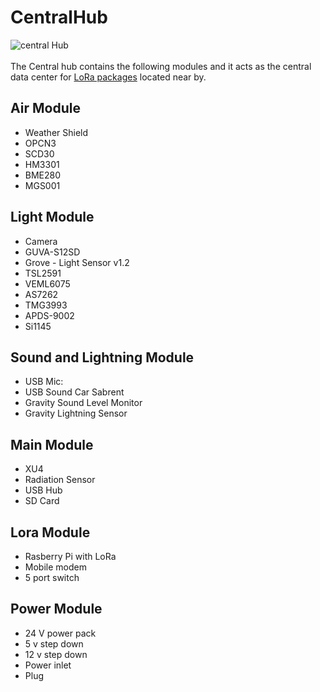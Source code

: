 # CentralHub
![central Hub](https://github.com/mi3nts/centralHub/blob/master/res/centralHub.png)
</br>
</br>
The Central hub contains the following modules and it acts as the central data center for [LoRa packages](https://github.com/mi3nts/loRaNode) located near by. 

## Air Module 
 - Weather Shield
 - OPCN3  
 - SCD30  
 - HM3301 
 - BME280 
 - MGS001 
  
 ## Light Module 
- Camera                    
- GUVA-S12SD                
- Grove - Light Sensor v1.2 
- TSL2591                     
- VEML6075                  
- AS7262                    
- TMG3993                   
- APDS-9002                 
- Si1145                    

## Sound and Lightning Module 
- USB Mic:                    
- USB Sound Car Sabrent       
- Gravity Sound Level Monitor  
- Gravity Lightning Sensor    

## Main Module
- XU4  
- Radiation Sensor   
- USB Hub
- SD Card

## Lora Module 
- Rasberry Pi with LoRa 
- Mobile modem 
- 5 port switch

## Power Module 
- 24 V power pack
- 5 v step down  
- 12 v step down 
- Power inlet 
- Plug

